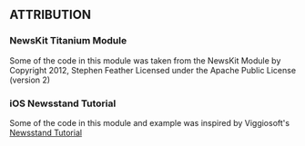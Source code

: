 ## ATTRIBUTION

### NewsKit Titanium Module
Some of the code in this module was taken from the NewsKit Module by
Copyright 2012, Stephen Feather
Licensed under the Apache Public License (version 2)

### iOS Newsstand Tutorial
Some of the code in this module and example was inspired by 
Viggiosoft's [Newsstand Tutorial](http://www.viggiosoft.com/blog/blog/2011/10/17/ios-newsstand-tutorial/)
